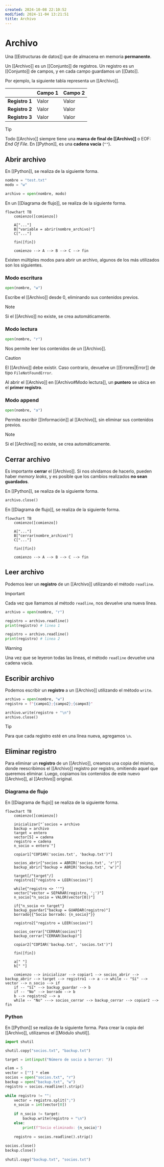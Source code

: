 ```yaml
---
created: 2024-10-08 22:10:52
modified: 2024-11-04 13:21:51
title: Archivo
---
```


# Archivo

Una [[Estructuras de datos]] que de almacena en memoria **permanente**.

Un [[Archivo]] es un [[Conjunto]] de registros. Un registro es un [[Conjunto]] de campos, y en cada campo guardamos un [[Dato]].

Por ejemplo, la siguiente tabla representa un [[Archivo]].

|                | Campo 1 | Campo 2 |
| -------------- | ------- | ------- |
| **Registro 1** | Valor   | Valor   |
| **Registro 2** | Valor   | Valor   |
| **Registro 3** | Valor   | Valor   |

> [!tip]
> Todo [[Archivo]] siempre tiene una **marca de final de [[Archivo]]** o EOF: *End Of File*. En [[Python]], es una **cadena vacía** (`""`).

## Abrir archivo

En [[Python]], se realiza de la siguiente forma.

```python
nombre = "test.txt"
modo = "w"

archivo = open(nombre, modo)
```

En un [[Diagrama de flujo]], se realiza de la siguiente forma.

```mermaid
flowchart TB
	comienzo([comienzo])
    
    A["..."]
    B["variable = abrir(nombre_archivo)"]
    C["..."]
    
	fin([fin])
    
	comienzo --> A --> B --> C --> fin
```

Existen múltiples modos para abrir un archivo, algunos de los más utilizados son los siguientes.

### Modo escritura

```python
open(nombre, "w")
```

Escribe el [[Archivo]] desde 0, eliminando sus contenidos previos.

> [!note]
> Si el [[Archivo]] no existe, se crea automáticamente.

### Modo lectura

```python
open(nombre, "r")
```

Nos permite leer los contenidos de un [[Archivo]].

> [!caution]
> El [[Archivo]] debe existir. Caso contrario, devuelve un [[Errores|Error]] de tipo `FileNotFoundError`.

Al abrir el [[Archivo]] en [[Archivo#Modo lectura]], un **puntero** se ubica en el **primer registro**.

### Modo append

```python
open(nombre, "a")
```

Permite escribir [[Información]] al [[Archivo]], sin eliminar sus contenidos previos.

> [!note]
> Si el [[Archivo]] no existe, se crea automáticamente.

## Cerrar archivo

Es importante **cerrar** el [[Archivo]]. Si nos olvidamos de hacerlo, pueden haber *memory leaks*, y es posible que los cambios realizados **no sean guardados**.

En [[Python]], se realiza de la siguiente forma.

```python
archivo.close()
```

En [[Diagrama de flujo]], se realiza de la siguiente forma.

```mermaid
flowchart TB
	comienzo([comienzo])
    
    A["..."]
    B["cerrar(nombre_archivo)"]
    C["..."]
    
	fin([fin])
    
	comienzo --> A --> B --> C --> fin
```

## Leer archivo

Podemos leer un **registro** de un [[Archivo]] utilizando el método `readline`.

> [!important]
> Cada vez que llamamos al método `readline`, nos devuelve una nueva línea.

```python
archivo = open(nombre, "r")

registro = archivo.readline()
print(registro) # linea 1

registro = archivo.readline()
print(registro) # linea 2
```

> [!warning]
> Una vez que se leyeron todas las líneas, el método `readline` devuelve una cadena vacía.

## Escribir archivo

Podemos escribir un **registro** a un [[Archivo]] utilizando el método `write`.

```python
archivo = open(nombre, "w")
registro = f"{campo1};{campo2};{campo3}"

archivo.write(registro + "\n")
archivo.close()
```

> [!tip]
> Para que cada registro esté en una línea nueva, agregamos `\n`.

## Eliminar registro

Para eliminar un **registro** de un [[Archivo]], creamos una copia del mismo, donde reescribimos el [[Archivo]] registro por registro, omitiendo aquel que queremos eliminar. Luego, copiamos los contenidos de este nuevo [[Archivo]], al [[Archivo]] original.

### Diagrama de flujo

En [[Diagrama de flujo]] se realiza de la siguiente forma.

```mermaid
flowchart TB
	comienzo([comienzo])
    
    inicializar["`socios = archivo
    backup = archivo
    target = entero
    vector[5] = cadena
    registro = cadena
    n_socio = entero`"]
    
    copiar1["COPIAR('socios.txt', 'backup.txt')"]
    
    socios_abrir["socios = ABRIR('socios.txt', 'r')"]
    backup_abrir["backup = ABRIR('backup.txt', 'w')"]
    
    target[/"target"/]
    registro1["registro = LEER(socios)"]
    
    while{"registro <> ''"}
    vector["vector = SEPARAR(registro, ';')"]
    n_socio["n_socio = VALOR(vector[0])"]
    
    if{"n_socio <> target"}
    backup_guardar["backup = GUARDAR(registro)"]
    borrado{{"Socio borrado: {n_socio}"}}
    
    registro2["registro = LEER(socios)"]
    
    socios_cerrar["CERRAR(socios)"]
    backup_cerrar["CERRAR(backup)"]
    
    copiar2["COPIAR('backup.txt', 'socios.txt')"]
    
	fin([fin])
	
	a[" "]
	b[" "]
    
	comienzo --> inicializar --> copiar1 --> socios_abrir --> backup_abrir --> target --> registro1 --> a --> while -- "Sí" --> vector --> n_socio --> if
	if -- "Sí" --> backup_guardar --> b
	if -- "No" --> borrado --> b
	b --> registro2 --> a
	while -- "No" ---> socios_cerrar --> backup_cerrar --> copiar2 --> fin
```

### Python

En [[Python]] se realiza de la siguiente forma. Para crear la copia del [[Archivo]], utilizamos el [[Módulo shutil]].

```python
import shutil

shutil.copy("socios.txt", "backup.txt")

target = int(input("Número de socio a borrar: "))

elem = 5
vector = [""] * elem
socios = open("socios.txt", "r")
backup = open("backup.txt", "w")
registro = socios.readline().strip()
  
while registro != "":
    vector = registro.split(";")
    n_socio = int(vector[0])
  
    if n_socio != target:
        backup.write(registro + "\n")
    else:
        print(f"Socio eliminado: {n_socio}")
  
    registro = socios.readline().strip()
  
socios.close()
backup.close()
  
shutil.copy("backup.txt", "socios.txt")
```
